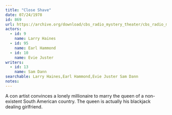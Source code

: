 ```yaml
---
title: "Close Shave"
date: 07/24/1978
id: 869
url: https://archive.org/download/cbs_radio_mystery_theater/cbs_radio_mystery_theater-0851-0900.zip/cbs_radio_mystery_theater-0851-0900%2Fcbsrmt_0869_close_shave.mp3
actors:  
  - id: 9
    name: Larry Haines  
  - id: 95
    name: Earl Hammond  
  - id: 10
    name: Evie Juster
writers:  
  - id: 13
    name: Sam Dann
searchable: Larry Haines,Earl Hammond,Evie Juster Sam Dann
notes:  
---
```

A con artist convinces a lonely millionaire to marry the queen of a non-existent South American country. The queen is actually his blackjack dealing girlfriend.